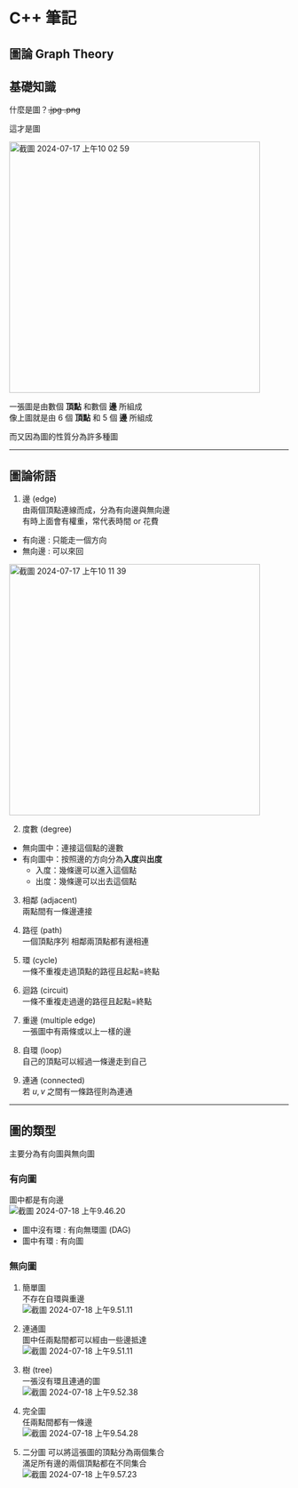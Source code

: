 # **C++ 筆記**  
## 圖論 Graph Theory  

## 基礎知識  

什麼是圖？~~.jpg .png~~  

這才是圖  

<img width="452" alt="截圖 2024-07-17 上午10 02 59" src="https://github.com/user-attachments/assets/cc4ff615-3028-41bc-8661-d40014358245">

一張圖是由數個 **頂點** 和數個 **邊** 所組成  
像上圖就是由 $6$ 個 **頂點** 和 $5$ 個 **邊** 所組成  

而又因為圖的性質分為許多種圖  

---

## 圖論術語  

1. 邊 (edge)  
由兩個頂點連線而成，分為有向邊與無向邊  
有時上面會有權重，常代表時間 or 花費  

* 有向邊 : 只能走一個方向  
* 無向邊 : 可以來回  

<img width="452" alt="截圖 2024-07-17 上午10 11 39" src="https://github.com/user-attachments/assets/6783ce2a-339b-4092-807a-e187c9c7efb4">

2. 度數 (degree)  

* 無向圖中：連接這個點的邊數  
* 有向圖中：按照邊的方向分為**入度**與**出度**  
    * 入度：幾條邊可以進入這個點  
    * 出度：幾條邊可以出去這個點  

3. 相鄰 (adjacent)  
兩點間有一條邊連接  

4. 路徑 (path)  
一個頂點序列 相鄰兩頂點都有邊相連  

5. 環 (cycle)  
一條不重複走過頂點的路徑且起點=終點  

6. 迴路 (circuit)  
一條不重複走過邊的路徑且起點=終點  

7. 重邊 (multiple edge)  
一張圖中有兩條或以上一樣的邊  

8. 自環 (loop)  
自己的頂點可以經過一條邊走到自己  

9. 連通 (connected)  
若 $u , v$ 之間有一條路徑則為連通  

---

## 圖的類型  

主要分為有向圖與無向圖  

### 有向圖  
圖中都是有向邊  
![截圖 2024-07-18 上午9.46.20](https://hackmd.io/_uploads/r1JbExIOR.png)  

* 圖中沒有環 : 有向無環圖 (DAG)  
* 圖中有環 : 有向圖  

### 無向圖  

1. 簡單圖  
不存在自環與重邊  
![截圖 2024-07-18 上午9.51.11](https://hackmd.io/_uploads/B1S7Sg8_R.png)  

2. 連通圖  
圖中任兩點間都可以經由一些邊抵達  
![截圖 2024-07-18 上午9.51.11](https://hackmd.io/_uploads/B1S7Sg8_R.png)  

3. 樹 (tree)  
一張沒有環且連通的圖  
![截圖 2024-07-18 上午9.52.38](https://hackmd.io/_uploads/SJq_Hg8OR.png)  

4. 完全圖  
任兩點間都有一條邊  
![截圖 2024-07-18 上午9.54.28](https://hackmd.io/_uploads/SJHkLxUO0.png)  

5. 二分圖
可以將這張圖的頂點分為兩個集合  
滿足所有邊的兩個頂點都在不同集合  
![截圖 2024-07-18 上午9.57.23](https://hackmd.io/_uploads/Bk_9LgIOA.png)  



